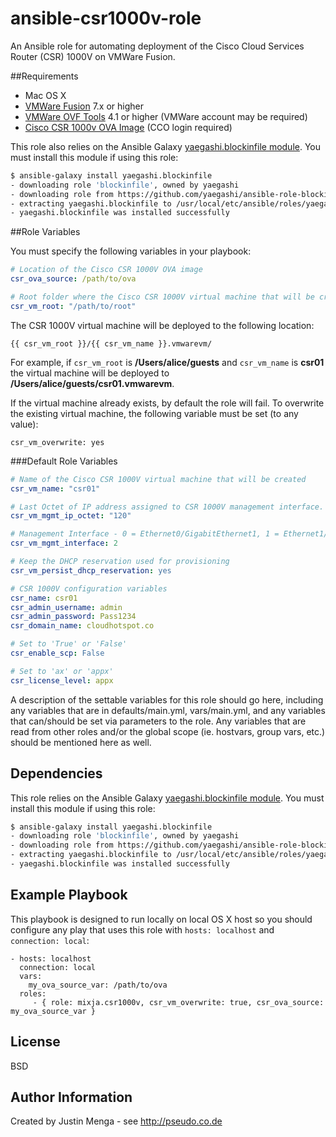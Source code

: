 # ansible-csr1000v-role

An Ansible role for automating deployment of the Cisco Cloud Services Router (CSR) 1000V on VMWare Fusion.  

##Requirements

- Mac OS X
- <a href="http://www.vmware.com/products/fusion" target="_blank">VMWare Fusion</a> 7.x or higher
- <a href="https://www.vmware.com/support/developer/ovf/" target="_blank">VMWare OVF Tools</a> 4.1 or higher (VMWare account may be required)
- <a href="https://software.cisco.com/download/release.html?mdfid=284364978&softwareid=282046477&release=3.14.1S&relind=AVAILABLE&rellifecycle=ED&reltype=latest" target="_blank">Cisco CSR 1000v OVA Image</a> (CCO login required)

This role also relies on the Ansible Galaxy <a href="https://github.com/yaegashi/ansible-role-blockinfile" target="_blank">yaegashi.blockinfile module</a>.  You must install this module if using this role:

```bash
$ ansible-galaxy install yaegashi.blockinfile
- downloading role 'blockinfile', owned by yaegashi
- downloading role from https://github.com/yaegashi/ansible-role-blockinfile/archive/v0.5.tar.gz
- extracting yaegashi.blockinfile to /usr/local/etc/ansible/roles/yaegashi.blockinfile
- yaegashi.blockinfile was installed successfully
```

##Role Variables

You must specify the following variables in your playbook:

```yaml
# Location of the Cisco CSR 1000V OVA image 
csr_ova_source: /path/to/ova

# Root folder where the Cisco CSR 1000V virtual machine that will be created
csr_vm_root: "/path/to/root"
```

The CSR 1000V virtual machine will be deployed to the following location:

`{{ csr_vm_root }}/{{ csr_vm_name }}.vmwarevm/`

For example, if `csr_vm_root` is **/Users/alice/guests** and `csr_vm_name` is **csr01** the virtual machine will be deployed to **/Users/alice/guests/csr01.vmwarevm**.

If the virtual machine already exists, by default the role will fail.  To overwrite the existing virtual machine, the following variable must be set (to any value):

`csr_vm_overwrite: yes`

###Default Role Variables

```yaml
# Name of the Cisco CSR 1000V virtual machine that will be created
csr_vm_name: "csr01"

# Last Octet of IP address assigned to CSR 1000V management interface.  This value should be between 3 and 127.
csr_vm_mgmt_ip_octet: "120"

# Management Interface - 0 = Ethernet0/GigabitEthernet1, 1 = Ethernet1/GigabitEthernet2, 2 = Ethernet2/GigabitEthernet2
csr_vm_mgmt_interface: 2

# Keep the DHCP reservation used for provisioning
csr_vm_persist_dhcp_reservation: yes

# CSR 1000V configuration variables
csr_name: csr01
csr_admin_username: admin
csr_admin_password: Pass1234
csr_domain_name: cloudhotspot.co

# Set to 'True' or 'False'
csr_enable_scp: False

# Set to 'ax' or 'appx'
csr_license_level: appx
```

A description of the settable variables for this role should go here, including any variables that are in defaults/main.yml, vars/main.yml, and any variables that can/should be set via parameters to the role. Any variables that are read from other roles and/or the global scope (ie. hostvars, group vars, etc.) should be mentioned here as well.

Dependencies
------------

This role relies on the Ansible Galaxy <a href="https://github.com/yaegashi/ansible-role-blockinfile" target="_blank">yaegashi.blockinfile module</a>.  You must install this module if using this role:

```bash
$ ansible-galaxy install yaegashi.blockinfile
- downloading role 'blockinfile', owned by yaegashi
- downloading role from https://github.com/yaegashi/ansible-role-blockinfile/archive/v0.5.tar.gz
- extracting yaegashi.blockinfile to /usr/local/etc/ansible/roles/yaegashi.blockinfile
- yaegashi.blockinfile was installed successfully
```

Example Playbook
----------------

This playbook is designed to run locally on local OS X host so you should configure any play that uses this role with `hosts: localhost` and `connection: local`:

    - hosts: localhost
      connection: local
      vars:
        my_ova_source_var: /path/to/ova
      roles:
         - { role: mixja.csr1000v, csr_vm_overwrite: true, csr_ova_source: my_ova_source_var }

License
-------

BSD

Author Information
------------------

Created by Justin Menga - see http://pseudo.co.de
